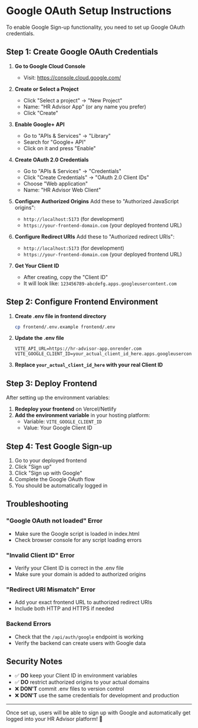 # Google OAuth Setup Instructions

To enable Google Sign-up functionality, you need to set up Google OAuth credentials.

## Step 1: Create Google OAuth Credentials

1. **Go to Google Cloud Console**
   - Visit: https://console.cloud.google.com/

2. **Create or Select a Project**
   - Click "Select a project" → "New Project"
   - Name: "HR Advisor App" (or any name you prefer)
   - Click "Create"

3. **Enable Google+ API**
   - Go to "APIs & Services" → "Library"
   - Search for "Google+ API"
   - Click on it and press "Enable"

4. **Create OAuth 2.0 Credentials**
   - Go to "APIs & Services" → "Credentials"
   - Click "Create Credentials" → "OAuth 2.0 Client IDs"
   - Choose "Web application"
   - Name: "HR Advisor Web Client"

5. **Configure Authorized Origins**
   Add these to "Authorized JavaScript origins":
   - `http://localhost:5173` (for development)
   - `https://your-frontend-domain.com` (your deployed frontend URL)

6. **Configure Redirect URIs**
   Add these to "Authorized redirect URIs":
   - `http://localhost:5173` (for development)
   - `https://your-frontend-domain.com` (your deployed frontend URL)

7. **Get Your Client ID**
   - After creating, copy the "Client ID"
   - It will look like: `123456789-abcdefg.apps.googleusercontent.com`

## Step 2: Configure Frontend Environment

1. **Create .env file in frontend directory**
   ```bash
   cp frontend/.env.example frontend/.env
   ```

2. **Update the .env file**
   ```
   VITE_API_URL=https://hr-advisor-app.onrender.com
   VITE_GOOGLE_CLIENT_ID=your_actual_client_id_here.apps.googleusercontent.com
   ```

3. **Replace `your_actual_client_id_here` with your real Client ID**

## Step 3: Deploy Frontend

After setting up the environment variables:

1. **Redeploy your frontend** on Vercel/Netlify
2. **Add the environment variable** in your hosting platform:
   - Variable: `VITE_GOOGLE_CLIENT_ID`
   - Value: Your Google Client ID

## Step 4: Test Google Sign-up

1. Go to your deployed frontend
2. Click "Sign up"
3. Click "Sign up with Google"
4. Complete the Google OAuth flow
5. You should be automatically logged in

## Troubleshooting

### "Google OAuth not loaded" Error
- Make sure the Google script is loaded in index.html
- Check browser console for any script loading errors

### "Invalid Client ID" Error
- Verify your Client ID is correct in the .env file
- Make sure your domain is added to authorized origins

### "Redirect URI Mismatch" Error
- Add your exact frontend URL to authorized redirect URIs
- Include both HTTP and HTTPS if needed

### Backend Errors
- Check that the `/api/auth/google` endpoint is working
- Verify the backend can create users with Google data

## Security Notes

- ✅ **DO** keep your Client ID in environment variables
- ✅ **DO** restrict authorized origins to your actual domains
- ❌ **DON'T** commit .env files to version control
- ❌ **DON'T** use the same credentials for development and production

---

Once set up, users will be able to sign up with Google and automatically get logged into your HR Advisor platform! 🚀

